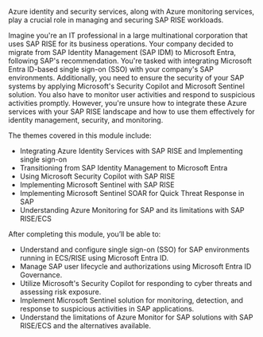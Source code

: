 
Azure identity and security services, along with Azure monitoring services, play a crucial role in managing and securing SAP RISE workloads.

Imagine you're an IT professional in a large multinational corporation that uses SAP RISE for its business operations. Your company decided to migrate from SAP Identity Management (SAP IDM) to Microsoft Entra, following SAP's recommendation. You're tasked with integrating Microsoft Entra ID-based single sign-on (SSO) with your company's SAP environments. Additionally, you need to ensure the security of your SAP systems by applying Microsoft's Security Copilot and Microsoft Sentinel solution. You also have to monitor user activities and respond to suspicious activities promptly. However, you're unsure how to integrate these Azure services with your SAP RISE landscape and how to use them effectively for identity management, security, and monitoring.

The themes covered in this module include:
- Integrating Azure Identity Services with SAP RISE and Implementing single sign-on
- Transitioning from SAP Identity Management to Microsoft Entra
- Using Microsoft Security Copilot with SAP RISE
- Implementing Microsoft Sentinel with SAP RISE
- Implementing Microsoft Sentinel SOAR for Quick Threat Response in SAP
- Understanding Azure Monitoring for SAP and its limitations with SAP RISE/ECS

After completing this module, you’ll be able to: 
- Understand and configure single sign-on (SSO) for SAP environments running in ECS/RISE using Microsoft Entra ID. 
- Manage SAP user lifecycle and authorizations using Microsoft Entra ID Governance. 
- Utilize Microsoft's Security Copilot for responding to cyber threats and assessing risk exposure. 
- Implement Microsoft Sentinel solution for monitoring, detection, and response to suspicious activities in SAP applications. 
- Understand the limitations of Azure Monitor for SAP solutions with SAP RISE/ECS and the alternatives available.
